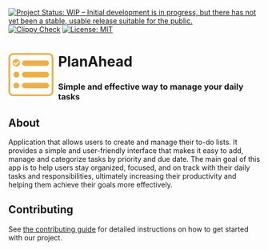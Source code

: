 <a href="https://www.repostatus.org/#wip"><img src="https://www.repostatus.org/badges/latest/wip.svg" alt="Project Status: WIP – Initial development is in progress, but there has not yet been a stable, usable release suitable for the public." /></a>
[![Clippy Check](https://github.com/jaroslawroszyk/PlanAhead/actions/workflows/CI-CLIPPY.yml/badge.svg)](https://github.com/jaroslawroszyk/PlanAhead/actions/workflows/CI-CLIPPY.yml)
[![License: MIT](https://img.shields.io/badge/license-MIT-blue)](#license)

# PlanAhead <img title="" src="./assets/icon.svg" align="left" width="90" style="padding-right: 0.5ch">
### Simple and effective way to manage your daily tasks

## About
Application that allows users to create and manage their to-do lists. It provides a simple and user-friendly interface that makes it easy to add, manage and categorize tasks by priority and due date. The main goal of this app is to help users stay organized, focused, and on track with their daily tasks and responsibilities, ultimately increasing their productivity and helping them achieve their goals more effectively.

## Contributing

See [the contributing guide](CONTRIBUTING.md) for detailed instructions on how to get started with our project.
